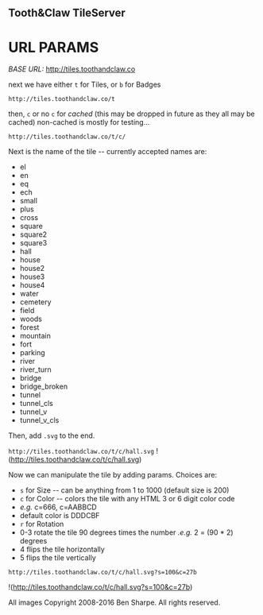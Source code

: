 ## Tooth&Claw TileServer

# URL PARAMS

*BASE URL:* http://tiles.toothandclaw.co

next we have either `t` for Tiles, or `b` for Badges

`http://tiles.toothandclaw.co/t`

then, `c` or no `c` for _cached_ (this may be dropped in future as they all may be cached)
non-cached is mostly for testing...

`http://tiles.toothandclaw.co/t/c/`

Next is the name of the tile -- currently accepted names are:

- el
- en
- eq
- ech
- small
- plus
- cross
- square
- square2
- square3
- hall
- house
- house2
- house3
- house4
- water
- cemetery
- field
- woods
- forest
- mountain
- fort
- parking
- river
- river_turn
- bridge
- bridge_broken
- tunnel
- tunnel_cls
- tunnel_v
- tunnel_v_cls

Then, add `.svg` to the end.

`http://tiles.toothandclaw.co/t/c/hall.svg`
!(http://tiles.toothandclaw.co/t/c/hall.svg)

Now we can manipulate the tile by adding params.  Choices are:
 - `s` for Size -- can be anything from 1 to 1000 (default size is 200)
 - `c` for Color -- colors the tile with any HTML 3 or 6 digit color code
  - _e.g._ c=666, c=AABBCD
  - default color is DDDCBF
 - `r` for Rotation
  - 0-3 rotate the tile 90 degrees times the number _.e.g._ 2 = (90 * 2) degrees
  - 4 flips the tile horizontally
  - 5 flips the tile vertically

`http://tiles.toothandclaw.co/t/c/hall.svg?s=100&c=27b`

!(http://tiles.toothandclaw.co/t/c/hall.svg?s=100&c=27b)




All images Copyright 2008-2016 Ben Sharpe. All rights reserved.

